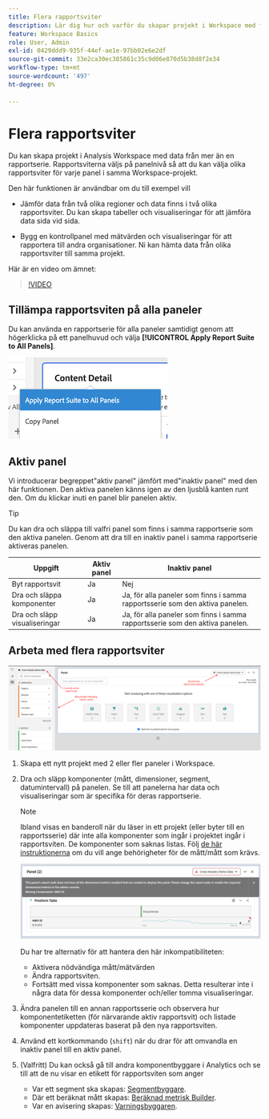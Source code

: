 ```yaml
---
title: Flera rapportsviter
description: Lär dig hur och varför du skapar projekt i Workspace med flera rapportsviter
feature: Workspace Basics
role: User, Admin
exl-id: 0429ddd9-935f-44ef-ae1e-97bb02e6e2df
source-git-commit: 33e2ca30ec385861c35c9d06e870d5b38d8f2e34
workflow-type: tm+mt
source-wordcount: '497'
ht-degree: 0%

---
```


# Flera rapportsviter

Du kan skapa projekt i Analysis Workspace med data från mer än en rapportserie. Rapportsviterna väljs på panelnivå så att du kan välja olika rapportsviter för varje panel i samma Workspace-projekt.

Den här funktionen är användbar om du till exempel vill

* Jämför data från två olika regioner och data finns i två olika rapportsviter. Du kan skapa tabeller och visualiseringar för att jämföra data sida vid sida.

* Bygg en kontrollpanel med mätvärden och visualiseringar för att rapportera till andra organisationer. Ni kan hämta data från olika rapportsviter till samma projekt.

Här är en video om ämnet:

>[!VIDEO](https://video.tv.adobe.com/v/32843/?quality=12)

## Tillämpa rapportsviten på alla paneler

Du kan använda en rapportserie för alla paneler samtidigt genom att högerklicka på ett panelhuvud och välja **[!UICONTROL Apply Report Suite to All Panels]**.

![](assets/apply-rs-all-panels.png)

## Aktiv panel

Vi introducerar begreppet&quot;aktiv panel&quot; jämfört med&quot;inaktiv panel&quot; med den här funktionen. Den aktiva panelen känns igen av den ljusblå kanten runt den. Om du klickar inuti en panel blir panelen aktiv.

>[!TIP]
>Du kan dra och släppa till valfri panel som finns i samma rapportserie som den aktiva panelen. Genom att dra till en inaktiv panel i samma rapportserie aktiveras panelen.

| Uppgift | Aktiv panel | Inaktiv panel |
| --- | --- | --- |
| Byt rapportsvit | Ja | Nej |
| Dra och släppa komponenter | Ja | Ja, för alla paneler som finns i samma rapportsserie som den aktiva panelen. |
| Dra och släpp visualiseringar | Ja | Ja, för alla paneler som finns i samma rapportsserie som den aktiva panelen. |

## Arbeta med flera rapportsviter

![](assets/mrs-ui.png)

1. Skapa ett nytt projekt med 2 eller fler paneler i Workspace.

1. Dra och släpp komponenter (mått, dimensioner, segment, datumintervall) på panelen. Se till att panelerna har data och visualiseringar som är specifika för deras rapportserie.


   >[!NOTE]
   >Ibland visas en banderoll när du läser in ett projekt (eller byter till en rapportsserie) där inte alla komponenter som ingår i projektet ingår i rapportsviten. De komponenter som saknas listas. Följ [de här instruktionerna](/help/admin/admin-console/permissions/product-profile.md) om du vill ange behörigheter för de mått/mått som krävs.

   ![](assets/incompat-rs.png)

   Du har tre alternativ för att hantera den här inkompatibiliteten:
   * Aktivera nödvändiga mått/mätvärden
   * Ändra rapportsviten.
   * Fortsätt med vissa komponenter som saknas. Detta resulterar inte i några data för dessa komponenter och/eller tomma visualiseringar.

1. Ändra panelen till en annan rapportsserie och observera hur komponentetiketten (för närvarande aktiv rapportsvit) och listade komponenter uppdateras baserat på den nya rapportsviten.

1. Använd ett kortkommando (`shift`) när du drar för att omvandla en inaktiv panel till en aktiv panel.

1. (Valfritt) Du kan också gå till andra komponentbyggare i Analytics och se till att de nu visar en etikett för rapportsviten som anger

   * Var ett segment ska skapas: [Segmentbyggare](https://experienceleague.adobe.com/docs/analytics/components/segmentation/segmentation-workflow/seg-build.html).
   * Där ett beräknat mått skapas: [Beräknad metrisk Builder](https://experienceleague.adobe.com/docs/analytics/components/calculated-metrics/calcmetric-workflow/cm-build-metrics.html).
   * Var en avisering skapas: [Varningsbyggaren](https://experienceleague.adobe.com/docs/analytics/components/alerts/alert-builder.html).
